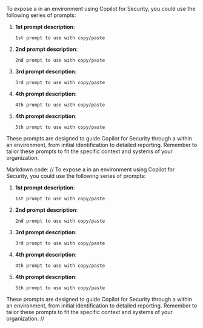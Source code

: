 To expose a <insert activity> in an environment using Copilot for Security, you could use the following series of prompts:

1. **1st prompt description**:
   ```
   1st prompt to use with copy/paste
   ```

2. **2nd prompt description**:
   ```
   2nd prompt to use with copy/paste
   ```

3. **3rd prompt description**:
   ```
   3rd prompt to use with copy/paste
   ```

4. **4th prompt description**:
   ```
   4th prompt to use with copy/paste
   ```

5. **4th prompt description**:
   ```
   5th prompt to use with copy/paste
   ```

These prompts are designed to guide Copilot for Security through a <insert activity> within an environment, from initial identification to detailed reporting. Remember to tailor these prompts to fit the specific context and systems of your organization.

Markdown code:
//
To expose a <insert activity> in an environment using Copilot for Security, you could use the following series of prompts:

1. **1st prompt description**:
   ```
   1st prompt to use with copy/paste
   ```

2. **2nd prompt description**:
   ```
   2nd prompt to use with copy/paste
   ```

3. **3rd prompt description**:
   ```
   3rd prompt to use with copy/paste
   ```

4. **4th prompt description**:
   ```
   4th prompt to use with copy/paste
   ```

5. **4th prompt description**:
   ```
   5th prompt to use with copy/paste
   ```

These prompts are designed to guide Copilot for Security through a <insert activity> within an environment, from initial identification to detailed reporting. Remember to tailor these prompts to fit the specific context and systems of your organization.
//
